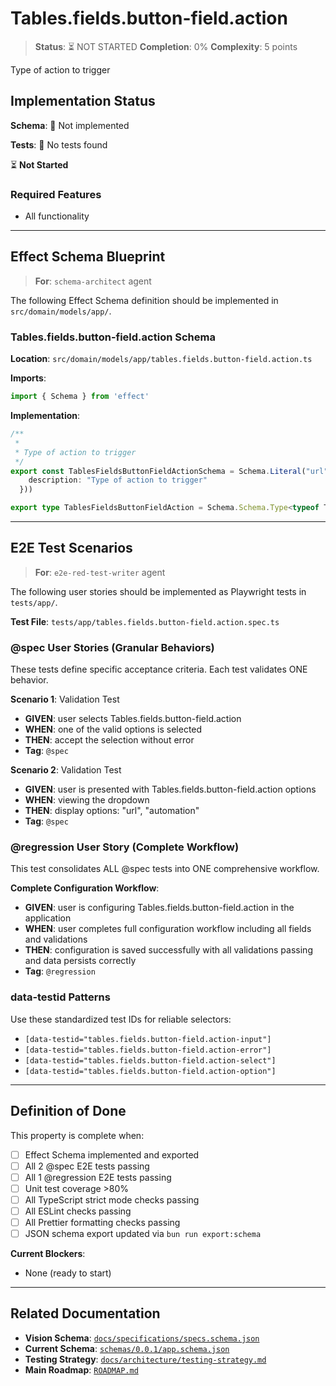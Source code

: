 # Tables.fields.button-field.action

> **Status**: ⏳ NOT STARTED
> **Completion**: 0%
> **Complexity**: 5 points

Type of action to trigger

## Implementation Status

**Schema**: 🔴 Not implemented

**Tests**: 🔴 No tests found

⏳ **Not Started**

### Required Features

- All functionality

---

## Effect Schema Blueprint

> **For**: `schema-architect` agent

The following Effect Schema definition should be implemented in `src/domain/models/app/`.

### Tables.fields.button-field.action Schema

**Location**: `src/domain/models/app/tables.fields.button-field.action.ts`

**Imports**:

```typescript
import { Schema } from 'effect'
```

**Implementation**:

```typescript
/**
 * 
 * Type of action to trigger
 */
export const TablesFieldsButtonFieldActionSchema = Schema.Literal("url", "automation").pipe(Schema.annotations({
    description: "Type of action to trigger"
  }))

export type TablesFieldsButtonFieldAction = Schema.Schema.Type<typeof TablesFieldsButtonFieldActionSchema>
```

---

## E2E Test Scenarios

> **For**: `e2e-red-test-writer` agent

The following user stories should be implemented as Playwright tests in `tests/app/`.

**Test File**: `tests/app/tables.fields.button-field.action.spec.ts`

### @spec User Stories (Granular Behaviors)

These tests define specific acceptance criteria. Each test validates ONE behavior.

**Scenario 1**: Validation Test

- **GIVEN**: user selects Tables.fields.button-field.action
- **WHEN**: one of the valid options is selected
- **THEN**: accept the selection without error
- **Tag**: `@spec`

**Scenario 2**: Validation Test

- **GIVEN**: user is presented with Tables.fields.button-field.action options
- **WHEN**: viewing the dropdown
- **THEN**: display options: "url", "automation"
- **Tag**: `@spec`

### @regression User Story (Complete Workflow)

This test consolidates ALL @spec tests into ONE comprehensive workflow.

**Complete Configuration Workflow**:

- **GIVEN**: user is configuring Tables.fields.button-field.action in the application
- **WHEN**: user completes full configuration workflow including all fields and validations
- **THEN**: configuration is saved successfully with all validations passing and data persists correctly
- **Tag**: `@regression`

### data-testid Patterns

Use these standardized test IDs for reliable selectors:

- `[data-testid="tables.fields.button-field.action-input"]`
- `[data-testid="tables.fields.button-field.action-error"]`
- `[data-testid="tables.fields.button-field.action-select"]`
- `[data-testid="tables.fields.button-field.action-option"]`

---

## Definition of Done

This property is complete when:

- [ ] Effect Schema implemented and exported
- [ ] All 2 @spec E2E tests passing
- [ ] All 1 @regression E2E tests passing
- [ ] Unit test coverage >80%
- [ ] All TypeScript strict mode checks passing
- [ ] All ESLint checks passing
- [ ] All Prettier formatting checks passing
- [ ] JSON schema export updated via `bun run export:schema`

**Current Blockers**:

- None (ready to start)

---

## Related Documentation

- **Vision Schema**: [`docs/specifications/specs.schema.json`](../specs.schema.json)
- **Current Schema**: [`schemas/0.0.1/app.schema.json`](../../schemas/0.0.1/app.schema.json)
- **Testing Strategy**: [`docs/architecture/testing-strategy.md`](../../architecture/testing-strategy.md)
- **Main Roadmap**: [`ROADMAP.md`](../../../ROADMAP.md)
